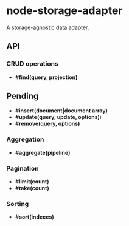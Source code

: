 # node-storage-adapter
A storage-agnostic data adapter.

## API
### CRUD operations
* **#find(query, projection)**

## Pending
* **#insert(document|document array)**
* **#update(query, update, options)i**
* **#remove(query, options)**

### Aggregation
* **#aggregate(pipeline)**

### Pagination
* **#limit(count)**
* **#take(count)**

### Sorting
* **#sort(indeces)**
